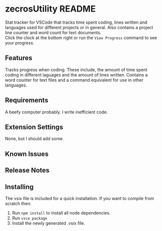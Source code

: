# zecrosUtility README
Stat tracker for VSCode that tracks time spent coding, lines written and languages used for different projects or in general. Also contains a project line counter and word count for text documents.  
Click the clock at the bottom right or run the `View Progress` command to see your progress. 

## Features
Tracks progress when coding. These include, the amount of time spent coding in different laguages and the amount of lines written.
Contains a word counter for text files and a command equivalent for use in other languages.

## Requirements
A beefy computer probably. I write inefficient code.

## Extension Settings
None, but I should add some.

## Known Issues

## Release Notes

## Installing 
The vsix file is included for a quick installation. If you want to compile from scratch then: 
1. Run `npm install` to install all node dependencies.
2. Run `vsce package` 
3. Install the newly generated .vsix file. 